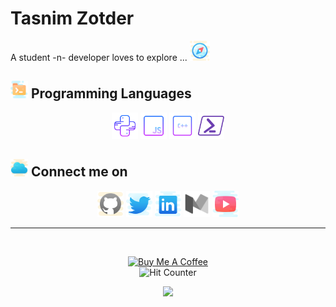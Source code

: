 # Tasnim Zotder

A student -n- developer loves to explore ... <img height="32px" alt="compass" src="assets/compass.png" />

## <img height="28px" alt="program" src="assets/program.png" /> Programming Languages

<p align="center">
    <img height="42px" alt="python" src="assets/python.svg" />
    <img height="42px" alt="javascript" src="assets/javascript.svg" />
    <img height="42px" alt="cpp" src="assets/cpp-x.png" />
    <img height="42px" alt="powershell" src="assets/powershell.svg" />
</p>

## <img height="28px" alt="cloud" src="assets/cloud.png" /> Connect me on

<p align="center">
    <a href="https://github.com/tasnimzotder"><img height="42px" alt="github" src="assets/github.svg"/></a>
    <a href="https://twitter.com/tasnimzotder"><img height="42px" alt="twitter" src="assets/twitter.svg" /></a>
    <a href="https://www.linkedin.com/in/tasnimzotder"><img height="42px" alt="linkedin" src="assets/linkedin.svg" /></a>
    <a href="https://medium.com/@tasnimzotder"><img height="42px" alt="medium" src="assets/medium.svg" /></a>
    <a href="https://www.youtube.com/channel/UCInpi_5VQfHYDHWxreTgwRw"><img height="42px" alt="youtube" src="assets/play-button.svg" /></a>
</p>

---

<br>

<p align="center">
    <a href="https://www.buymeacoffee.com/tasnimzotder" target="_blank"><img src="https://cdn.buymeacoffee.com/buttons/v2/default-white.png" alt="Buy Me A Coffee" height="60px" ></a><br />
    <a><img alt="Hit Counter" src="https://profile-counter.glitch.me/tasnimzotder/count.svg" /></a>
</p>

<p align="center">
    <a href="https://github.com/tasnimzotder" ><img src="https://github-readme-stats.vercel.app/api?username=tasnimzotder&show_icons=true"></a>
</p>

<!--
**tasnimzotder/tasnimzotder** is a ✨ _special_ ✨ repository because its `README.md` (this file) appears on your GitHub profile.

Here are some ideas to get you started:

- 🔭 I’m currently working on ...
- 🌱 I’m currently learning ...
- 👯 I’m looking to collaborate on ...
- 🤔 I’m looking for help with ...
- 💬 Ask me about ...
- 📫 How to reach me: ...
- 😄 Pronouns: ...
- ⚡ Fun fact: ...
-->
